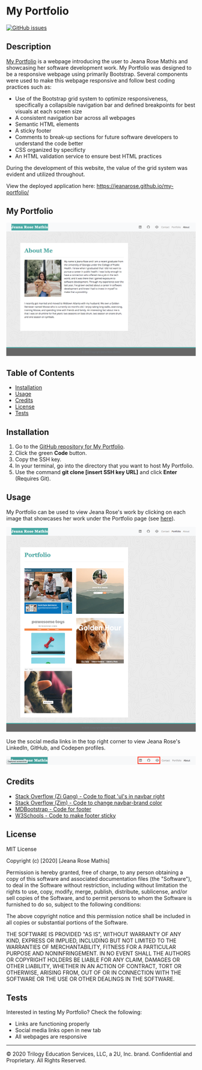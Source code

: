 # My Portfolio
[![GitHub issues](https://img.shields.io/github/issues/jeanarose/my-portfolio)](https://github.com/jeanarose/my-portfolio/issues)

## Description 
[My Portfolio](https://jeanarose.github.io/my-portfolio/) is a webpage introducing the user to Jeana Rose Mathis and showcasing her software development work. My Portfolio was designed to be a responsive webpage using primarily Bootstrap. Several components were used to make this webpage responsive and follow best coding practices such as:
- Use of the Bootstrap grid system to optimize responsiveness, specifically a collapsible navigation bar and defined breakpoints for best visuals at each screen size
- A consistent navigation bar across all webpages 
- Semantic HTML elements
- A sticky footer
- Comments to break-up sections for future software developers to understand the code better
- CSS organized by specificty
- An HTML validation service to ensure best HTML practices

During the development of this website, the value of the grid system was evident and utilized throughout. 

View the deployed application here: https://jeanarose.github.io/my-portfolio/

## My Portfolio

![Screenshot of My Portfolio webpage.](assets/images/my-portfolio.png)


## Table of Contents 

* [Installation](#installation)
* [Usage](#usage)
* [Credits](#credits)
* [License](#license)
* [Tests](#tests)


## Installation

1. Go to the [GitHub repository for My Portfolio](https://github.com/jeanarose/my-portfolio).
2. Click the green **Code** button.
3. Copy the SSH key.
4. In your terminal, go into the directory that you want to host My Portfolio. 
5. Use the command **git clone [insert SSH key URL]** and click **Enter** (Requires Git).

## Usage 

My Portfolio can be used to view Jeana Rose's work by clicking on each image that showcases her work under the Portfolio page (see [here](https://jeanarose.github.io/my-portfolio/portfolio.html)).

![Screenshot of portfolio page with images that showcase Jeana Rose's work.](./assets/images/portfolio.png)

Use the social media links in the top right corner to view Jeana Rose's LinkedIn, GitHub, and Codepen profiles.

![Screenshot of social media links on webpage.](./assets/images/social-media.png)


## Credits

- [Stack Overflow (Zi Gang) - Code to float 'ul's in navbar right](https://stackoverflow.com/questions/48698692/bootstrap-float-navbar-items-to-the-right)
- [Stack Overflow (Zim) - Code to change navbar-brand color](https://stackoverflow.com/questions/48716874/boostrap-navbar-how-to-change-text-color-on-navbar-brand-class)
- [MDBootstrap - Code for footer](https://mdbootstrap.com/docs/jquery/navigation/footer/)
- [W3Schools - Code to make footer sticky](https://www.w3schools.com/howto/howto_css_fixed_footer.asp)


## License

MIT License

Copyright (c) [2020] [Jeana Rose Mathis]

Permission is hereby granted, free of charge, to any person obtaining a copy
of this software and associated documentation files (the "Software"), to deal
in the Software without restriction, including without limitation the rights
to use, copy, modify, merge, publish, distribute, sublicense, and/or sell
copies of the Software, and to permit persons to whom the Software is
furnished to do so, subject to the following conditions:

The above copyright notice and this permission notice shall be included in all
copies or substantial portions of the Software.

THE SOFTWARE IS PROVIDED "AS IS", WITHOUT WARRANTY OF ANY KIND, EXPRESS OR
IMPLIED, INCLUDING BUT NOT LIMITED TO THE WARRANTIES OF MERCHANTABILITY,
FITNESS FOR A PARTICULAR PURPOSE AND NONINFRINGEMENT. IN NO EVENT SHALL THE
AUTHORS OR COPYRIGHT HOLDERS BE LIABLE FOR ANY CLAIM, DAMAGES OR OTHER
LIABILITY, WHETHER IN AN ACTION OF CONTRACT, TORT OR OTHERWISE, ARISING FROM,
OUT OF OR IN CONNECTION WITH THE SOFTWARE OR THE USE OR OTHER DEALINGS IN THE
SOFTWARE.

## Tests

Interested in testing My Portfolio? Check the following:
- Links are functioning properly
- Social media links open in new tab
- All webpages are responsive

---

© 2020 Trilogy Education Services, LLC, a 2U, Inc. brand. Confidential and Proprietary. All Rights Reserved.